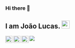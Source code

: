 ### Hi there 👋

<!--
**joao-lusa/joao-lusa** is a ✨ _special_ ✨ repository because its `README.md` (this file) appears on your GitHub profile.

Here are some ideas to get you started:

- 🔭 I’m currently working on ...
- 🌱 I’m currently learning ...
- 👯 I’m looking to collaborate on ...
- 🤔 I’m looking for help with ...
- 💬 Ask me about ...
- 📫 How to reach me: ...
- 😄 Pronouns: ...
- ⚡ Fun fact: ...
-->
## I am João Lucas. <img src="https://media.giphy.com/media/hvRJCLFzcasrR4ia7z/giphy.gif" width="25px">
<a href="//www.instagram.com/jao_luska_/?hl=pt-br">
  <img align="left" alt="Abhishek's Discord" width="22px" src=https://encrypted-tbn0.gstatic.com/images?q=tbn:ANd9GcSYRzHrKibygaIdxvcboA7VegGcuuc9AptWIg&usqp=CAU" />
</a>
<a href="https://twitter.com/JaoLuska">
  <img align="left" alt="Abhishek Naidu | Twitter" width="22px" src="https://raw.githubusercontent.com/peterthehan/peterthehan/master/assets/twitter.svg" />
</a>
<a href="https://www.linkedin.com/in/abhisheknaiidu/https://www.linkedin.com/in/jo%C3%A3o-lucas-pereira-rafael-6951a51a3/">
  <img align="left" alt="Abhishek's LinkedIN" width="22px" src="https://raw.githubusercontent.com/peterthehan/peterthehan/master/assets/linkedin.svg" />
</a>

![](https://visitor-badge.glitch.me/badge?page_id=jao_lusa)
 <br>
